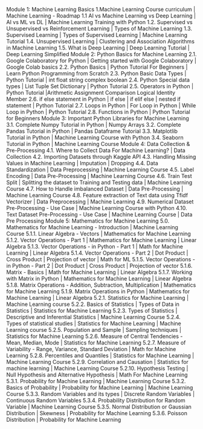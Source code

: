 Module 1: Machine Learning Basics
1.Machine Learning Course curriculum | Machine Learning - Roadmap
1.1 AI vs Machine Learning vs Deep Learning | AI vs ML vs DL | Machine Learning Training with Python
1.2. Supervised vs Unsupervised vs Reinforcement Learning | Types of Machine Learning
1.3. Supervised Learning | Types of Supervised Learning | Machine Learning Tutorial
1.4. Unsupervised Learning | Clustering and Association Algorithms in Machine Learning
1.5. What is Deep Learning | Deep Learning Tutorial | Deep Learning Simplified
Module 2: Python Basics for Machine Learning
2.1. Google Colaboratory for Python | Getting started with Google Colaboratory | Google Colab basics
2.2. Python Basics | Python Tutorial For Beginners | Learn Python Programming from Scratch
2.3. Python Basic Data Types | Python Tutorial | int float string complex boolean
2.4. Python Special data types | List Tuple Set Dictionary | Python Tutorial
2.5. Operators in Python | Python Tutorial |Arithmetic Assignment Comparison Logical Identity Member
2.6. if else statement in Python | if else | if elif else | nested if statement | Python Tutorial
2.7. Loops in Python | For Loop in Python | While Loop in Python | Python Tutorial
2.8. Functions in Python | Python Tutorial for Beginners
Module 3: Important Python Libraries for Machine Learning
3.1. Complete Numpy Tutorial in Python | Numpy Arrays
3.2. Complete Pandas Tutorial in Python | Pandas Dataframe Tutorial
3.3. Matplotlib Tutorial in Python | Machine Learning Course with Python
3.4. Seaborn Tutorial in Python | Machine Learning Course
Module 4: Data Collection & Pre-Processing
4.1. Where to Collect Data For Machine Learning? | Data Collection
4.2. Importing Datasets through Kaggle API
4.3. Handling Missing Values in Machine Learning | Imputation | Dropping
4.4. Data Standardization | Data Preprocessing | Machine Learning Course
4.5. Label Encoding | Data Pre-Processing | Machine Learning Course
4.6. Train Test Split | Splitting the dataset to Training and Testing data | Machine Learning Course
4.7. How to Handle imbalanced Dataset | Data Pre-Processing | Machine Learning Course
4.8. Feature extraction of Text data using Tfidf Vectorizer | Data Preprocessing | Machine Learning
4.9. Numerical Dataset Pre-Processing - Use Case | Machine Learning Course with Python
4.10. Text Dataset Pre-Processing - Use Case | Machine Learning Course | Data Pre Processing
Module 5: Mathematics for Machine Learning
5.0. Mathematics for Machine Learning - Introduction | Machine Learning Course
5.1.1. Linear Algebra - Vectors | Mathematics for Machine Learning
5.1.2. Vector Operations - Part 1 | Mathematics for Machine Learning | Linear Algebra
5.1.3. Vector Operations - in Python - Part 1 | Math for Machine Learning | Linear Algebra
5.1.4. Vector Operations - Part 2 | Dot Product | Cross Product | Projection of vector | Math for ML
5.1.5. Vector Operations - in Python - Part 2 | Dot Product | Cross Product | Projection of vector
5.1.6. Matrix - Basics | Math for Machine Learning | Linear Algebra
5.1.7. Working with Matrix in Python | Mathematics for Machine Learning | Linear Algebra
5.1.8. Matrix Operations - Addition, Subtraction, Multiplication | Mathematics for Machine Learning
5.1.9. Matrix Operations in Python | Mathematics for Machine Learning | Linear Algebra
5.2.1. Statistics for Machine Learning | Machine Learning course
5.2.2. Basics of Statistics | Types of Data in Statistics | Statistics for Machine Learning
5.2.3. Types of Statistics | Descriptive and Inferential Statistics | Machine Learning Course
5.2.4. Types of statistical studies | Statistics for Machine Learning | Machine Learning course
5.2.5. Population and Sample | Sampling techniques | Statistics for Machine Learning
5.2.6. Measure of Central Tendencies - Mean, Median, Mode | Statistics for Machine Learning
5.2.7. Measure of Variability - Range, Variance, Standard Deviation | Math for Machine Learning
5.2.8. Percentiles and Quantiles | Statistics for Machine Learning | Machine Learning Course
5.2.9. Correlation and Causation | Statistics for machine learning | Machine Learning Course
5.2.10. Hypothesis Testing | Null Hypothesis and Alternative Hypothesis | Math For Machine Learning
5.3.1. Probability for Machine Learning | Machine Learning Course
5.3.2. Basics of Probability | Probability for Machine Learning | Machine Learning Course
5.3.3. Random Variables and its types | Discrete Random Variables | Continuous Random Variables
5.3.4. Probability Distribution for Random Variable | Machine Learning Course
5.3.5. Normal Distribution or Gaussian Distribution | Skewness | Probability for Machine Learning
5.3.6. Poisson Distribution | Probability for Machine Learning
